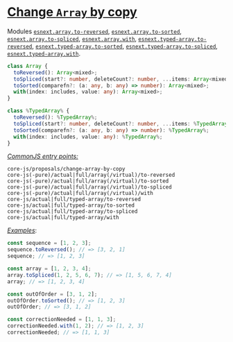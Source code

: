 # [Change `Array` by copy](https://github.com/tc39/proposal-change-array-by-copy)
Modules [`esnext.array.to-reversed`](/packages/core-js/modules/esnext.array.to-reversed.js), [`esnext.array.to-sorted`](/packages/core-js/modules/esnext.array.to-sorted.js), [`esnext.array.to-spliced`](/packages/core-js/modules/esnext.array.to-spliced.js), [`esnext.array.with`](/packages/core-js/modules/esnext.array.with.js), [`esnext.typed-array.to-reversed`](/packages/core-js/modules/esnext.typed-array.to-reversed.js), [`esnext.typed-array.to-sorted`](/packages/core-js/modules/esnext.typed-array.to-sorted.js), [`esnext.typed-array.to-spliced`](/packages/core-js/modules/esnext.typed-array.to-spliced.js), [`esnext.typed-array.with`](/packages/core-js/modules/esnext.typed-array.with.js).
```ts
class Array {
  toReversed(): Array<mixed>;
  toSpliced(start?: number, deleteCount?: number, ...items: Array<mixed>): Array<mixed>;
  toSorted(comparefn?: (a: any, b: any) => number): Array<mixed>;
  with(index: includes, value: any): Array<mixed>;
}

class %TypedArray% {
  toReversed(): %TypedArray%;
  toSpliced(start?: number, deleteCount?: number, ...items: %TypedArray%): %TypedArray%;
  toSorted(comparefn?: (a: any, b: any) => number): %TypedArray%;
  with(index: includes, value: any): %TypedArray%;
}
```
[*CommonJS entry points:*](/docs/Usage.md#commonjs-api)
```
core-js/proposals/change-array-by-copy
core-js(-pure)/actual|full/array(/virtual)/to-reversed
core-js(-pure)/actual|full/array(/virtual)/to-sorted
core-js(-pure)/actual|full/array(/virtual)/to-spliced
core-js(-pure)/actual|full/array(/virtual)/with
core-js/actual|full/typed-array/to-reversed
core-js/actual|full/typed-array/to-sorted
core-js/actual|full/typed-array/to-spliced
core-js/actual|full/typed-array/with
```
[*Examples*](https://is.gd/tVkbY3):
```js
const sequence = [1, 2, 3];
sequence.toReversed(); // => [3, 2, 1]
sequence; // => [1, 2, 3]

const array = [1, 2, 3, 4];
array.toSpliced(1, 2, 5, 6, 7); // => [1, 5, 6, 7, 4]
array; // => [1, 2, 3, 4]

const outOfOrder = [3, 1, 2];
outOfOrder.toSorted(); // => [1, 2, 3]
outOfOrder; // => [3, 1, 2]

const correctionNeeded = [1, 1, 3];
correctionNeeded.with(1, 2); // => [1, 2, 3]
correctionNeeded; // => [1, 1, 3]
```
